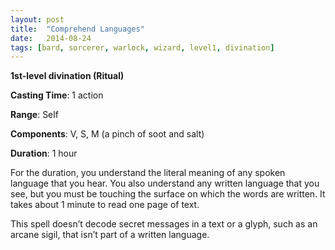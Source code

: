 ```yaml
---
layout: post
title:  "Comprehend Languages"
date:   2014-08-24
tags: [bard, sorcerer, warlock, wizard, level1, divination]
---
```


**1st-level divination (Ritual)**

**Casting Time**: 1 action

**Range**: Self

**Components**: V, S, M (a pinch of soot and salt)

**Duration**: 1 hour

For the duration, you understand the literal meaning of any spoken language that you hear. You also understand any written language that you see, but you must be touching the surface on which the words are written. It takes about 1 minute to read one page of text. 

This spell doesn’t decode secret messages in a text or a glyph, such as an arcane sigil, that isn’t part of a written language.
